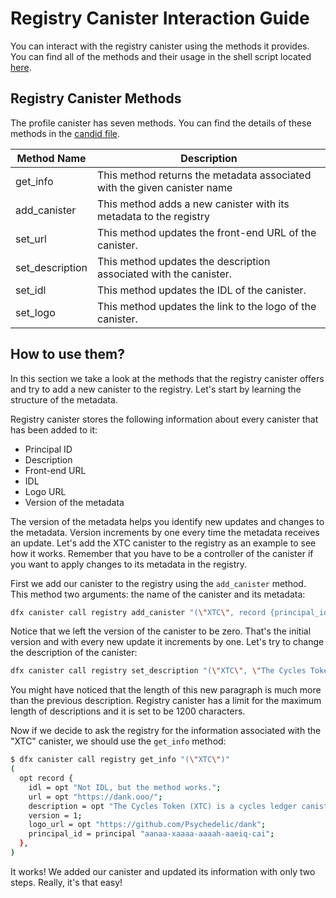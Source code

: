 # Registry Canister Interaction Guide

You can interact with the registry canister using the methods it provides. You can find all of the methods and their usage in the
shell script located [here](https://github.com/Psychedelic/dab/blob/main/scripts/registry-tests.sh).

## Registry Canister Methods

The profile canister has seven methods. You can find the details of these methods in the [candid file](https://github.com/Psychedelic/dab/blob/main/candid/profile.did).

| Method Name        | Description                                                                                          |
| -----------        | -----------                                                                                          |
| get_info           | This method returns the metadata associated with the given canister name                             |
| add_canister       | This method adds a new canister with its metadata to the registry                                    |
| set_url            | This method updates the front-end URL of the canister.                                               |
| set_description    | This method updates the description associated with the canister.                                    |
| set_idl            | This method updates the IDL of the canister.                                                         |
| set_logo           | This method updates the link to the logo of the canister.                                            |

## How to use them?

In this section we take a look at the methods that the registry canister offers and try to add a new canister to the registry. Let's start by learning the structure of the metadata.

Registry canister stores the following information about every canister that has been added to it:
- Principal ID
- Description
- Front-end URL
- IDL
- Logo URL
- Version of the metadata

The version of the metadata helps you identify new updates and changes to the metadata. Version increments by one every time the metadata receives an update. Let's add the XTC canister to the registry as an example to see how it works. Remember that you have to be a controller of the canister if you want to apply changes to its metadata in the registry.

First we add our canister to the registry using the `add_canister` method. This method two arguments: the name of the canister and its metadata:

```sh
dfx canister call registry add_canister "(\"XTC\", record {principal_id= principal \"aanaa-xaaaa-aaaah-aaeiq-cai\"; description= \"The Cycles Token (XTC) is Dank's first product.\"; url= \"https://dank.ooo\"; idl= null; logo_url= \"https://github.com/Psychedelic/dank\"; version= 0})"

```

Notice that we left the version of the canister to be zero. That's the initial version and with every new update it increments by one. Let's try to change the description of the canister:

```sh
dfx canister call registry set_description "(\"XTC\", \"The Cycles Token (XTC) is a cycles ledger canister that provides users with a “wrapped/tokenized” version of cycles (XTC) that can be held with just a Principal ID (no need for a Cycles Wallet), and that also includes all the same developer features and functions (calls) as the Cycles Wallet (built into the XTC token itself).\")"
```

You might have noticed that the length of this new paragraph is much more than the previous description. Registry canister has a limit for the maximum length of descriptions and it is set to be 1200 characters.

Now if we decide to ask the registry for the information associated with the "XTC" canister, we should use the `get_info` method:

```sh
$ dfx canister call registry get_info "(\"XTC\")"
(
  opt record {
    idl = opt "Not IDL, but the method works.";
    url = opt "https://dank.ooo/";
    description = opt "The Cycles Token (XTC) is a cycles ledger canister that provides users with a “wrapped/tokenized” version of cycles (XTC) that can be held with just a Principal ID (no need for a Cycles Wallet), and that also includes all the same developer features and functions (calls) as the Cycles Wallet (built into the XTC token itself).";
    version = 1;
    logo_url = opt "https://github.com/Psychedelic/dank";
    principal_id = principal "aanaa-xaaaa-aaaah-aaeiq-cai";
  },
)
```

It works! We added our canister and updated its information with only two steps. Really, it's that easy!
